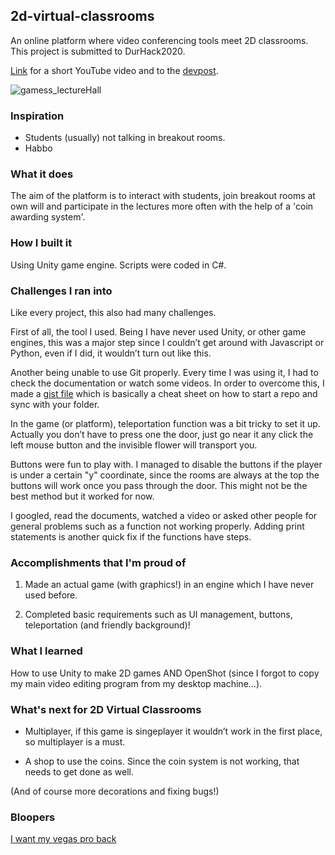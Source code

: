 ## 2d-virtual-classrooms
An online platform where video conferencing tools meet 2D classrooms.
This project is submitted to DurHack2020.

[Link](https://youtu.be/RDbNJXo9d3E) for a short YouTube video and to the [devpost](https://devpost.com/software/2d-virtual-classrooms).


![gamess_lectureHall](forDevpostSubmission/game.png)


### Inspiration
* Students (usually) not talking in breakout rooms.
* Habbo

### What it does
The aim of the platform is to interact with students, join breakout rooms at own will and participate in the lectures more often with the help of a 'coin awarding system'.

### How I built it
Using Unity game engine. Scripts were coded in C#.

### Challenges I ran into
Like every project, this also had many challenges.

First of all, the tool I used. Being I have never used Unity, or other game engines, this was a major step since I couldn’t get around with Javascript or Python, even if I did, it wouldn’t turn out like this.

Another being unable to use Git properly. Every time I was using it, I had to check the documentation or watch some videos. In order to overcome this, I made a [gist file](https://gist.github.com/cjxe/b485f5192f3b938bff7eff12fa09373c)  which is basically a cheat sheet on how to start a repo and sync with your folder.

In the game (or platform), teleportation function was a bit tricky to set it up. Actually you don’t have to press one the door, just go near it any click the left mouse button and the invisible flower will transport you.

Buttons were fun to play with. I managed to disable the buttons if the player is under a certain "y" coordinate, since the rooms are always at the top the buttons will work once you pass through the door. This might not be the best method but it worked for now.

I googled, read the documents, watched a video or asked other people for general problems such as a function not working properly. Adding print statements is another quick fix if the functions have steps.

### Accomplishments that I'm proud of
1. Made an actual game (with graphics!) in an engine which I have never used before.

2. Completed basic requirements such as UI management, buttons, teleportation (and friendly background)!

### What I learned
How to use Unity to make 2D games AND OpenShot (since I forgot to copy my main video editing program from my desktop machine...).

### What's next for 2D Virtual Classrooms
* Multiplayer, if this game is singeplayer it wouldn’t work in the first place, so multiplayer is a must.

* A shop to use the coins. Since the coin system is not working, that needs to get done as well.

(And of course more decorations and fixing bugs!)

### Bloopers
[I want my vegas pro back](https://youtu.be/YaPDzb1Pk2Y)

